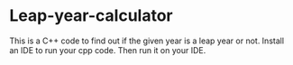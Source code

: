 # Leap-year-calculator
This is a C++ code to find out if the given year is a leap year or not.
Install an IDE to run your cpp code.
Then run it on your IDE.
